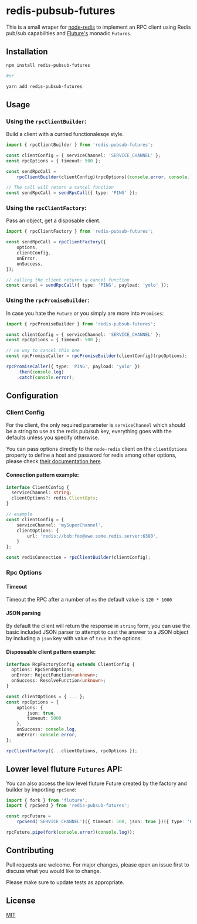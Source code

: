 # redis-pubsub-futures

This is a small wraper for [node-redis](https://github.com/NodeRedis/node-redis) 
to implement an RPC client using Redis pub/sub capabilities and [Fluture's](https://github.com/fluture-js/Fluture) monadic `Futures`. 

## Installation

```bash
npm install redis-pubsub-futures

#or

yarn add redis-pubsub-futures
```

## Usage

### Using the `rpcClientBuilder`:
Build a client with a curried functionalesqe style.

```typescript
import { rpcClientBuilder } from 'redis-pubsub-futures';

const clientConfig = { serviceChannel: 'SERVICE_CHANNEL' };
const rpcOptions = { timeout: 500 };

const sendRpcCall = 
    rpcClientBuilder(clientConfig)(rpcOptions)(console.error, console.log);

// The call will return a cancel function
const sendRpcCall = sendRpcCall({ type: 'PING' });

```

### Using the `rpcClientFactory`:
Pass an object, get a disposable client.

```typescript
import { rpcClientFactory } from 'redis-pubsub-futures';

const sendRpcCall = rpcClientFactory({
    options,
    clientConfig,
    onError,
    onSuccess,
});

// calling the client returns a cancel function
const cancel = sendRpcCall({ type: 'PING', payload: 'yolo' });

```

### Using the `rpcPromiseBuilder`:
In case you hate the `Future` or you simply are more into `Promises`:

```typescript
import { rpcPromiseBuilder } from 'redis-pubsub-futures';

const clientConfig = { serviceChannel: 'SERVICE_CHANNEL' };
const rpcOptions = { timeout: 500 };

// no way to cancel this one
const rpcPromiseCaller = rpcPromiseBuilder(clientConfig)(rpcOptions);

rpcPromiseCaller({ type: 'PING', payload: 'yolo' })
    .then(console.log)
    .catch(console.error);

```


## Configuration

### Client Config
For the client, the only required parameter is `serviceChannel` which should be a string to use
as the redis pub/sub key, everything goes with the defaults unless you specify otherwise.

You can pass options directly to the `node-redis` client on the 
`clientOptions` property to define a host and password for redis among other
options, please check [their documentation here](https://github.com/NodeRedis/node-redis).

#### Connection pattern example:

```typescript
interface ClientConfig {
  serviceChannel: string;
  clientOptions?: redis.ClientOpts;
}

// example
const clientConfig = {
    serviceChannel: 'mySuperChannel',
    clientOptions: {
        url: 'redis://bob:foo@awe.some.redis.server:6380',
    }
};

const redisConnection = rpcClientBuilder(clientConfig);
```
### Rpc Options

#### Timeout
Timeout the RPC after a number of `ms` the default value is `120 * 1000`

#### JSON parsing
By default the client will return the response in `string` form, you can use the
basic included JSON parser to attempt to cast the answer to a JSON object by
including a `json` key with value of `true` in the options:

#### Dispossable client pattern example:

```typescript
interface RcpFactoryConfig extends ClientConfig {
  options: RpcSendOptions;
  onError: RejectFunction<unknown>;
  onSuccess: ResolveFunction<unknown>;
}

const clientOptions = { ... };
const rpcOptions = { 
    options: {
        json: true,
        timeout: 5000
    },
    onSuccess: console.log,
    onError: console.error,
};

rpcClientFactory({...clientOptions, rpcOptions });
```

## Lower level fluture `Futures` API:
You can also access the low level fluture Future created by the factory and builder
by importing `rpcSend`:

```typescript
import { fork } from 'fluture';
import { rpcSend } from 'redis-pubsub-futures';

const rpcFuture = 
    rpcSend('SERVICE_CHANNEL')({ timeout: 500, json: true })({ type: 'PING' });

rpcFuture.pipe(fork(console.error)(console.log));

```

## Contributing
Pull requests are welcome. For major changes, please open an issue first to discuss what you would like to change.

Please make sure to update tests as appropriate.

## License
[MIT](https://choosealicense.com/licenses/mit/)